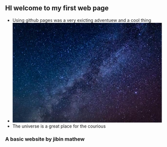## HI welcome to my first web page 
- Using github pages was a very exicting adventuew and a cool thing 
- ![](1585862428885.jpg)
- The universe is a great place for the courious
### A basic website by jibin mathew
